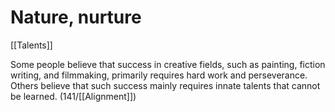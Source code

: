 # Nature, nurture

[[Talents]]

Some people believe that success in creative fields, such as painting, fiction writing, and filmmaking, primarily requires hard work and perseverance.
Others believe that such success mainly requires innate talents that cannot be learned.
(141/[[Alignment]])